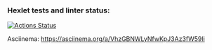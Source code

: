 ### Hexlet tests and linter status:
[![Actions Status](https://github.com/210danila/php-project-48/workflows/hexlet-check/badge.svg)](https://github.com/210danila/php-project-48/actions)

Asciinema:
https://asciinema.org/a/VhzGBNWLyNfwKpJ3Az3fW59li
